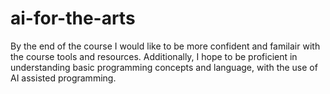# ai-for-the-arts
By the end of the course I would like to be more confident and familair with the course tools and resources. Additionally, I hope to be proficient in understanding basic programming concepts and language, with the use of AI assisted programming. 

